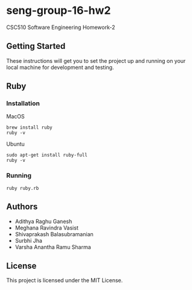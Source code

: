 # seng-group-16-hw2
CSC510 Software Engineering Homework-2

## Getting Started

These instructions will get you to set the project up and running on your local machine for development and testing. 

## Ruby

### Installation

MacOS
```
brew install ruby
ruby -v
```

Ubuntu
```
sudo apt-get install ruby-full
ruby -v
```

### Running

```
ruby ruby.rb
```
## Authors

* Adithya Raghu Ganesh
* Meghana Ravindra Vasist
* Shivaprakash Balasubramanian
* Surbhi Jha
* Varsha Anantha Ramu Sharma

## License

This project is licensed under the MIT License.